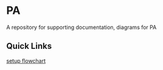 # PA

A repository for supporting documentation, diagrams for PA

## Quick Links

[setup flowchart](docs\setup.md)
